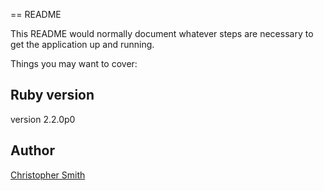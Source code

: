 == README

This README would normally document whatever steps are necessary to get the
application up and running.

Things you may want to cover:

## Ruby version
version 2.2.0p0

## Author
[Christopher Smith](https://github.com/smithopher)
